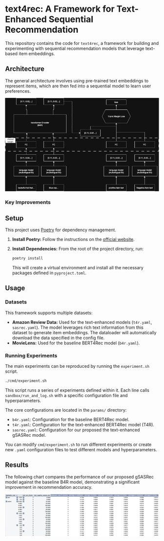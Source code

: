 # text4rec: A Framework for Text-Enhanced Sequential Recommendation

This repository contains the code for `text4rec`, a framework for building and experimenting with sequential recommendation models that leverage text-based item embeddings.

## Architecture

The general architecture involves using pre-trained text embeddings to represent items, which are then fed into a sequential model to learn user preferences.

<img src=Images/archtecture.png width=800>

### Key Improvements

## Setup

This project uses [Poetry](https://python-poetry.org/) for dependency management.

1.  **Install Poetry:** Follow the instructions on the [official website](https://python-poetry.org/docs/#installation).

2.  **Install Dependencies:** From the root of the project directory, run:
    ```bash
    poetry install
    ```
    This will create a virtual environment and install all the necessary packages defined in `pyproject.toml`.

## Usage

### Datasets

This framework supports multiple datasets:

-   **Amazon Review Data:** Used for the text-enhanced models (`t4r.yaml`, `sasrec.yaml`). The model leverages rich text information from this dataset to generate item embeddings. The dataloader will automatically download the data specified in the config file.
-   **MovieLens:** Used for the baseline BERT4Rec model (`b4r.yaml`).

### Running Experiments

The main experiments can be reproduced by running the `experiment.sh` script.

```bash
./cmd/experiment.sh
```

This script runs a series of experiments defined within it. Each line calls `sandbox/run_and_log.sh` with a specific configuration file and hyperparameters.

The core configurations are located in the `params/` directory:
-   `b4r.yaml`: Configuration for the baseline BERT4Rec model.
-   `t4r.yaml`: Configuration for the text-enhanced BERT4Rec model (T4R).
-   `sasrec.yaml`: Configuration for our proposed the text-enhanced gSASRec model.

You can modify `cmd/experiment.sh` to run different experiments or create new `.yaml` configuration files to test different models and hyperparameters.

## Results

The following chart compares the performance of our proposed gSASRec model against the baseline B4R model, demonstrating a significant improvement in recommendation accuracy.

![gSASRec vs B4R Results](Images/t4rvsb4r.png)
